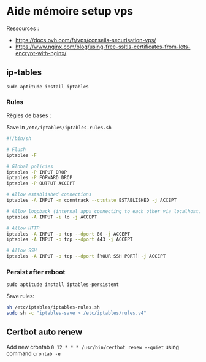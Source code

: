 # Aide mémoire setup vps

Ressources :
- https://docs.ovh.com/fr/vps/conseils-securisation-vps/
- https://www.nginx.com/blog/using-free-ssltls-certificates-from-lets-encrypt-with-nginx/

## ip-tables

`sudo aptitude install iptables`

### Rules

Règles de bases :

Save in `/etc/iptables/iptables-rules.sh`
```sh
#!/bin/sh

# Flush
iptables -F

# Global policies
iptables -P INPUT DROP
iptables -P FORWARD DROP
iptables -P OUTPUT ACCEPT

# Allow established connections
iptables -A INPUT -m conntrack --ctstate ESTABLISHED -j ACCEPT

# Allow loopback (internal apps connecting to each other via localhost)
iptables -A INPUT -i lo -j ACCEPT

# Allow HTTP
iptables -A INPUT -p tcp --dport 80 -j ACCEPT
iptables -A INPUT -p tcp --dport 443 -j ACCEPT

# Allow SSH
iptables -A INPUT -p tcp --dport [YOUR SSH PORT] -j ACCEPT
```

### Persist after reboot

`sudo aptitude install iptables-persistent`

Save rules:
```sh
sh /etc/iptables/iptables-rules.sh
sudo sh -c "iptables-save > /etc/iptables/rules.v4"
```

## Certbot auto renew

Add new crontab `0 12 * * * /usr/bin/certbot renew --quiet` using command `crontab -e`
